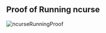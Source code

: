 ## Proof of Running ncurse
![ncurseRunningProof](https://github.com/user-attachments/assets/067f0a9f-e9ed-41ac-b8c6-e03c69b11577)
